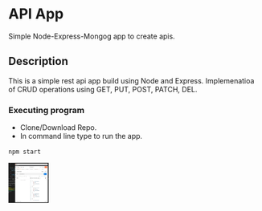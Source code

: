 # API App
Simple Node-Express-Mongog app to create apis. 

## Description
This is a simple rest api app build using Node and Express.
Implemenatioa of CRUD operations using GET, PUT, POST, PATCH, DEL.

### Executing program
* Clone/Download Repo.
* In command line type to run the app.
```sh
npm start
```
<a href="https://github.com/anand434/NodeJs-Express-App/README.md">
  <img src="img/img1.jpg" alt="Logo" width="80" height="80">
</a>
